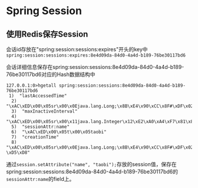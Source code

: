 # Spring Session

## 使用Redis保存Session


会话id存放在"spring:session:sessions:expires"开头的key中
`spring:session:sessions:expires:8e4d09da-84d0-4a4d-b189-76be30117bd6`

会话详细信息保存在spring:session:sessions:8e4d09da-84d0-4a4d-b189-76be30117bd6对应的Hash数据结构中
```
127.0.0.1:0>hgetall spring:session:sessions:8e4d09da-84d0-4a4d-b189-76be30117bd6
 1)  "lastAccessedTime"
  2)  "\xAC\xED\x00\x05sr\x00\x0Ejava.lang.Long;\x8B\xE4\x90\xCC\x8F#\xDF\x02\x00\x01J\x00\x05valuexr\x00\x10java.lang.Number\x86\xAC\x95\x1D\x0B\x94\xE0\x8B\x02\x00\x00xp\x00\x00\x01f9#\xB0v"
  3)  "maxInactiveInterval"
  4)  "\xAC\xED\x00\x05sr\x00\x11java.lang.Integer\x12\xE2\xA0\xA4\xF7\x81\x878\x02\x00\x01I\x00\x05valuexr\x00\x10java.lang.Number\x86\xAC\x95\x1D\x0B\x94\xE0\x8B\x02\x00\x00xp\x00\x00\x07\x08"
  5)  "sessionAttr:name"
  6)  "\xAC\xED\x00\x05t\x00\x05taobi"
  7)  "creationTime"
  8)  "\xAC\xED\x00\x05sr\x00\x0Ejava.lang.Long;\x8B\xE4\x90\xCC\x8F#\xDF\x02\x00\x01J\x00\x05valuexr\x00\x10java.lang.Number\x86\xAC\x95\x1D\x0B\x94\xE0\x8B\x02\x00\x00xp\x00\x00\x01f9 \xD5\xD8"
```

通过`session.setAttribute("name", "taobi");`存放的session值，保存在spring:session:sessions:8e4d09da-84d0-4a4d-b189-76be30117bd6的`sessionAttr:name`的field上。



